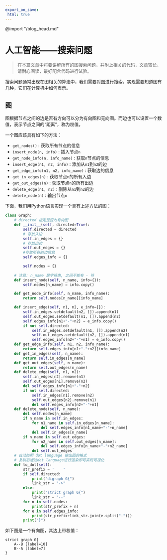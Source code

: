 ```yaml
---
export_on_save:
 html: true
---
```


@import "/blog_head.md"

# 人工智能——搜索问题

> 在本篇文章中将要讲解所有的图搜索问题，并附上相关的代码，文章较长，请耐心阅读，最好配合代码进行试验。

搜索问题通常出现在图相关的算法中，我们需要对图进行搜索，实现需要知道图有几种，它们在计算机中如何表示。

## 图

图根据节点之间的边是否有方向可以分为有向图和无向图。而边也可以设置一个数值，表示节点之间的“距离”，称为权值。

一个图应该具有如下的方法：
- `get_nodes()` : 获取所有节点的信息
- `insert_node(n, info)` : 插入节点`n`
- `get_node_info(n, info_name)` : 获取`n`节点的信息
- `insert_edge(n1, n2, info)` : 添加从`n1`到`n2`的边
- `get_edge_info(n1, n2, info_name)` : 获取边的信息
- `get_in_edges(n)` : 获取节点`n`的所有入边
- `get_out_edges(n)` : 获取节点`n`的所有出边
- `delete_edge(n1, n2)` : 删除从`n1`到`n2`的边
- `delete_node(n)` : 输出节点`n`


下面，我们用Python语言实现一个具有上述方法的图：
```python {.line-numbers}
class Graph:
    # directed 指定是否为有向图
    def __init__(self, directed=True):
        self.directed = directed
        # 存放入边
        self.in_edges = {}
        # 存放出边
        self.out_edges = {}
        #存放所有的边信息
        self.edges_info = {}

        self.nodes = {}
            
    # 注意: n_name 是字符串, 之间不能有 - 符
    def insert_node(self, n_name, info={}):
        self.nodes[n_name] = info.copy()

    def get_node_info(self, n_name, info_name):
        return self.nodes[n_name][info_name]

    def insert_edge(self, n1, n2, e_info={}):
        self.in_edges.setdefault(n2, []).append(n1)
        self.out_edges.setdefault(n1, []).append(n2)
        self.edges_info[n1+"-"+n2] = e_info.copy()
        if not self.directed:
            self.in_edges.setdefault(n1, []).append(n2)
            self.out_edges.setdefault(n2, []).append(n1)
            self.edges_info[n2+"-"+n1] = e_info.copy()
    def get_edge_info(self, n1, n2, info_name):
        return self.edges_info[n1+"-"+n2][info_name]
    def get_in_edges(self, n_name):
        return self.in_edges[n_name]
    def get_out_edges(self, n_name):
        return self.out_edges(n_name)
    def delete_edge(self, n1, n2):
        self.in_edges[n2].remove(n1)
        self.out_edges[n1].remove(n2)
        del self.edges_info[n1+"-"+n2]
        if not self.directed:
            self.in_edges[n1].remove(n2)
            self.out_edges[n2].remove(n1)
            del self.edges_info[n2+"-"+n1]
    def delete_node(self, n_name):
        del self.nodes[n_name]
        if n_name in self.in_edges:
            for n1_name in self.in_edges[n_name]:
                del self.edges_info[n1_name+"-"+n_name]
            del self.in_edges[n_name]
        if n_name in self.out_edges:
            for n2_name in self.out_edges[n_name]:
                del self.edges_info[n_name+"-"+n2_name]
            del self.out_edges
    # 自动按照 dot language 输出图的格式
    # 复制后通过dot language进行渲染即可实现可视化
    def to_dot(self):
        str_prefix = '    '
        if self.directed:
            print("digraph G{")
            link_str = "->"
        else:
            print("strict graph G{")
            link_str = "--"
        for n in self.nodes:
            print(str_prefix + n)
        for e in self.edges_info:
            print(str_prefix+link_str.join(e.split("-")))
        print("}")
```

如下图是一个有向图，其边上带权值：
```viz {engine="twopi"}
strict graph G{
    A--B [label=10]
    B--A [label=7]
}
```



